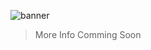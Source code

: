 ![banner](https://github.com/NitishGadangi/Privacy-Indicator-App/blob/master/banner.png?raw=true)

> More Info Comming Soon
